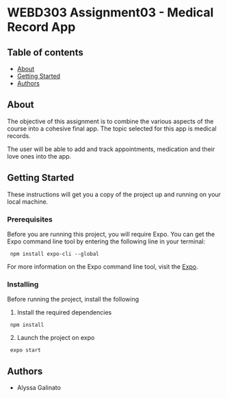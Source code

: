 # WEBD303 Assignment03 - Medical Record App 

## Table of contents
* [About](#about)
* [Getting Started](#getting-started)
* [Authors](#authors)

## About
The	objective of this assignment is	to	combine	the	various	aspects	of	the	course	into a	cohesive final app.	The topic selected for this app is medical records.

The user will be able to add and track appointments, medication and their love ones into the app. 

## Getting Started
These instructions will get you a copy of the project up and running on your local machine.

### Prerequisites ###
Before you are running this project, you will require Expo. You can get the Expo command line tool by entering the following line in your terminal: 
~~~
 npm install expo-cli --global
~~~
 
For more information on the Expo command line tool, visit the [Expo](https://https://expo.io/learn/). 

### Installing ###
Before running the project, install the following 

1. Install the required dependencies
~~~
 npm install
~~~
2. Launch the project on expo 
~~~
 expo start
~~~

## Authors
* Alyssa Galinato